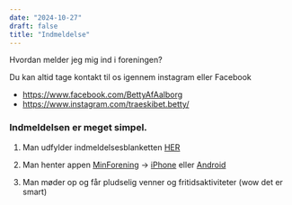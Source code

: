 ```yaml
---
date: "2024-10-27"
draft: false
title: "Indmeldelse"
---
```


Hvordan melder jeg mig ind i foreningen?

Du kan altid tage kontakt til os igennem instagram eller Facebook

- https://www.facebook.com/BettyAfAalborg
- https://www.instagram.com/traeskibet.betty/

### Indmeldelsen er meget simpel.

1. Man udfylder indmeldelsesblanketten [HER](https://docs.google.com/forms/d/e/1FAIpQLSdyT0wP4VgZDm7jutsMoUuHmtcx8qzqthi9CyBmNgeC8dRKEA/viewform?fbclid=PAZXh0bgNhZW0CMTEAAaaDeYSj6o3rWcpBiEuD3ILtzR_AlyMd3Xqz3RLQQLI9Kft6iAChYFu1dp4_aem_nheotNanQc5aQdTqs4948w)

2. Man henter appen [MinForening](https://minforening.dk) -> [iPhone](https://apps.apple.com/us/app/wiandi-by-minforening/id1149003433) eller [Android](https://play.google.com/store/apps/details?id=dk.minforening.app&hl=da&pli=1)

3. Man møder op og får pludselig venner og fritidsaktiviteter (wow det er smart)
